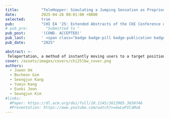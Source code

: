 ```yaml
---
title:          "TeleHopper: Simulating a Jumping Sensation as Proprioceptive Feedback for Teleportation in Virtual Reality via Electrical Muscle Stimulation"
date:           2025-04-26 00:01:00 +0800
selected:       true
pub:            "CHI EA '25: Extended Abstracts of the CHI Conference on Human Factors in Computing Systems"
# pub_pre:        "Submitted to "
pub_post:       '(COND. ACCEPTED)'
pub_last:       ' <span class="badge badge-pill badge-publication badge-success">Spotlight</span>'
pub_date:       "2025"

abstract: >-
 Teleportation, a method of instantly moving users to a target position, has become a widely adopted locomotion method in virtual reality. However, the lack of proprioceptive feedback for teleportation can diminish presence and increase workload, thereby limiting the overall user experience. In this study, we propose TeleHopper, a system that enhances the teleportation experience by simulating the sense of jumping during teleportation through Electrical Muscle Stimulation-based haptic feedback. TeleHopper induces leg movements resembling a jumping motion and adjusts stimulation intensity based on travel distance, creating a realistic proprioceptive perception of leaping through space during teleportation. Experimental results evaluating TeleHopper's user experience showed a significant enhancement in sense of presence, as well as a significant reduction in mental workload. Through this study, we demonstrate TeleHopper's ability to deliver compelling proprioceptive feedback in teleportation, with varying stimulation intensity enhancing realism and aiding travel distance estimation.
cover: /assets/images/covers/chi25lbw_cover.png
authors:
  - Juwon Um
  - Bocheon Gim
  - Seongjun Kang
  - Yumin Kang
  - Eunki Jeon
  - Seungjun Kim
#links:
  #Paper: https://dl.acm.org/doi/full/10.1145/3613905.3650746
  #Presentation: https://www.youtube.com/watch?v=GwLwPICaMsA
---
```

